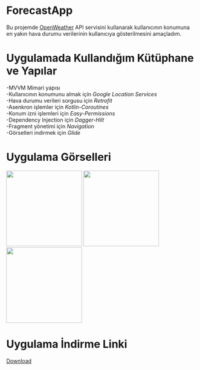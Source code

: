 # ForecastApp

Bu projemde [OpenWeather]() API servisini kullanarak kullanıcının konumuna en yakın hava durumu verilerinin kullanıcıya gösterilmesini amaçladım.

# Uygulamada Kullandığım Kütüphane ve Yapılar

-MVVM Mimari yapısı</br>
-Kullanıcının konumunu almak için *Google Location Services*</br>
-Hava durumu verileri sorgusu için *Retrofit*</br>
-Asenkron işlemler için *Kotlin-Coroutines*</br>
-Konum izni işlemleri için *Easy-Permissions*</br>
-Dependency Injection için *Dagger-Hilt*</br>
-Fragment yönetimi için *Navigation* </br>
-Görselleri indirmek için *Glide* </br>


# Uygulama Görselleri
<img src="https://user-images.githubusercontent.com/77691403/141253111-46a6821e-3eb0-49b1-9b4a-891012b5b60b.jpg" width="200"> <img src="https://user-images.githubusercontent.com/77691403/141243950-a57fd536-6d10-4f56-b86b-7c6056b1ec01.jpg" width="200"> <img src="https://user-images.githubusercontent.com/77691403/141243955-55c284f9-a1a0-460a-8f04-877e3d7a7917.jpg" width="200"> 

# Uygulama İndirme Linki

[Download](https://drive.google.com/file/d/1eHTnX6gg5cjkr6Fm11uT0ROkrSDtmY3K/view?usp=sharing)
